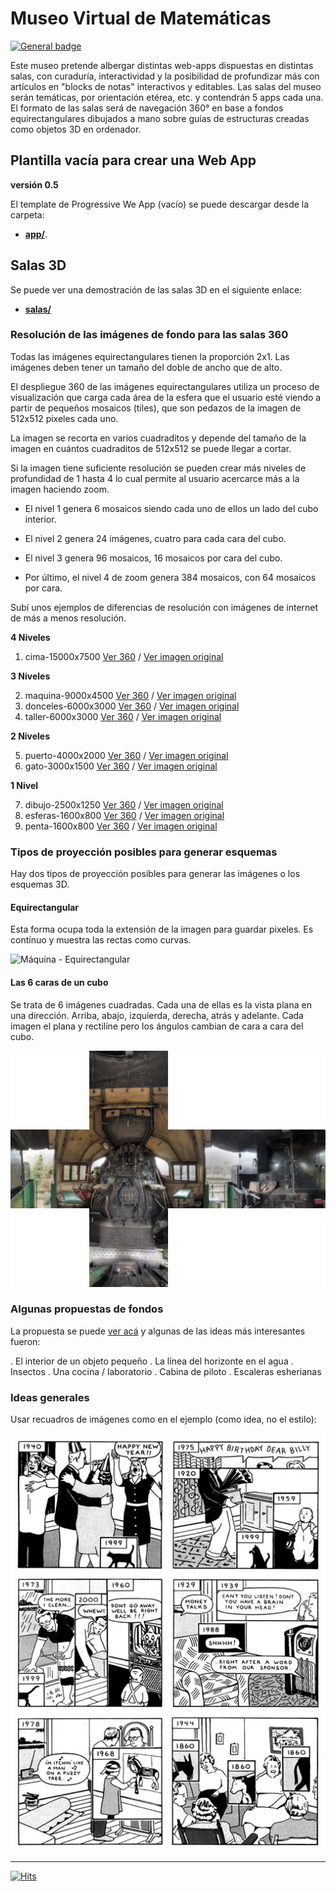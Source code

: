 # Museo Virtual de Matemáticas

[![General badge](https://img.shields.io/badge/VER_EN-GITHUB_PAGES-<COLOR>.svg)](https://sanxofon.github.io/mvm/)

Este museo pretende albergar distintas web-apps dispuestas en distintas salas, con curaduría, interactividad y la posibilidad de profundizar más con artículos en "blocks de notas" interactivos y editables. Las salas del museo serán temáticas, por orientación etérea, etc. y contendrán 5 apps cada una. El formato de las salas será de navegación 360° en base a fondos equirectangulares dibujados a mano sobre guías de estructuras creadas como objetos 3D en ordenador.

## Plantilla vacía para crear una Web App

**versión 0.5**

El template de Progressive We App (vacío) se puede descargar desde la carpeta:

- **[app/](app/)**.

## Salas 3D

Se puede ver una demostración de las salas 3D en el siguiente enlace:

- **[salas/](https://sanxofon.github.io/mvm/salas/)**

### Resolución de las imágenes de fondo para las salas 360

Todas las imágenes equirectangulares tienen la proporción 2x1. Las imágenes deben tener un tamaño del doble de ancho que de alto.

El despliegue 360 de las imágenes equirectangulares utiliza un proceso de visualización que carga cada área de la esfera que el usuario esté viendo a partir de pequeños mosaicos (tiles), que son pedazos de la imagen de 512x512 pixeles cada uno.

La imagen se recorta en varios cuadraditos y depende del tamaño de la imagen en cuántos cuadraditos de 512x512 se puede llegar a cortar.

Si la imagen tiene suficiente resolución se pueden crear más niveles de profundidad de 1 hasta 4 lo cual permite al usuario acercarce más a la imagen haciendo zoom.

- El nivel 1 genera 6 mosaicos siendo cada uno de ellos un lado del cubo interior.

- El nivel 2 genera 24 imágenes, cuatro para cada cara del cubo.

- El nivel 3 genera 96 mosaicos, 16 mosaicos por cara del cubo.

- Por último, el nivel 4 de zoom genera 384 mosaicos, con 64 mosaicos por cara.

Subí unos ejemplos de diferencias de resolución con imágenes de internet de más a menos resolución.

**4 Niveles**

  1. cima-15000x7500 [Ver 360](salas/#0-cima-15000x7500) / [Ver imagen original](er/cima-15000x7500.jpg)

**3 Niveles**

  2. maquina-9000x4500 [Ver 360](salas/#1-maquina-9000x4500) / [Ver imagen original](er/maquina-9000x4500.jpg)
  3. donceles-6000x3000 [Ver 360](salas/#2-donceles-6000x3000) / [Ver imagen original](er/donceles-6000x3000.jpg)
  4. taller-6000x3000 [Ver 360](salas/#3-taller-6000x3000) / [Ver imagen original](er/taller-6000x3000.jpg)

**2 Niveles**

  5. puerto-4000x2000 [Ver 360](salas/#4-puerto-4000x2000) / [Ver imagen original](er/puerto-4000x2000.jpg)
  6. gato-3000x1500 [Ver 360](salas/#5-gato-3000x1500) / [Ver imagen original](er/gato-3000x1500.jpg)

**1 Nivel**

  7. dibujo-2500x1250 [Ver 360](salas/#6-dibujo-2500x1250) / [Ver imagen original](er/dibujo-2500x1250.jpg)
  8. esferas-1600x800 [Ver 360](salas/#7-esferas-1600x800) / [Ver imagen original](er/esferas-1600x800.jpg)
  9. penta-1600x800 [Ver 360](salas/#8-penta-1600x800) / [Ver imagen original](er/penta-1600x800.jpg)

### Tipos de proyección posibles para generar esquemas

Hay dos tipos de proyección posibles para generar las imágenes o los esquemas 3D.

#### Equirectangular

Esta forma ocupa toda la extensión de la imagen para guardar pixeles. Es contínuo y muestra las rectas como curvas.

![Máquina - Equirectangular](er/maquina-9000x4500.jpg)

#### Las 6 caras de un cubo

Se trata de 6 imágenes cuadradas. Cada una de ellas es la vista plana en una dirección. Arriba, abajo, izquierda, derecha, atrás y adelante. Cada imagen el plana y rectilíne pero los ángulos cambian de cara a cara del cubo.

![Máquina - 6 Caras del cubo](er/maquina-cubo-lowres.jpg)
### Algunas propuestas de fondos

La propuesta se puede [ver acá](https://github.com/sanxofon/mvm/blob/master/docs/Propuestas_junio_MVM.adoc) y algunas de las ideas más interesantes fueron:

. El interior de un objeto pequeño
. La línea del horizonte en el agua
. Insectos
. Una cocina / laboratorio
. Cabina de piloto
. Escaleras esherianas

### Ideas generales

Usar recuadros de imágenes como en el ejemplo (como idea, no el estilo):

![Here](er/here_2151.webp)

---

[![Hits](https://hits.seeyoufarm.com/api/count/incr/badge.svg?url=https%3A%2F%2Fgithub.com%2Fsanxofon%2Fmvm&count_bg=%2379C83D&title_bg=%23555555&icon=&icon_color=%23E7E7E7&title=Visitas&edge_flat=false)](https://sanxofon.github.io/mvm/)
